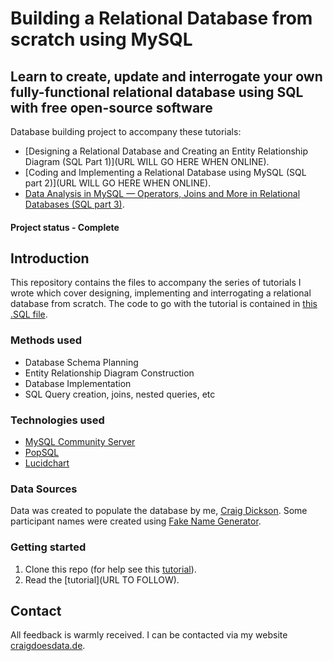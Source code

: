 # Building a Relational Database from scratch using MySQL
## Learn to create, update and interrogate your own fully-functional relational database using SQL with free open-source software
Database building project to accompany these tutorials:
 - [Designing a Relational Database and Creating an Entity Relationship Diagram (SQL Part 1)](URL WILL GO HERE WHEN ONLINE).
 - [Coding and Implementing a Relational Database using MySQL (SQL part 2)](URL WILL GO HERE WHEN ONLINE).
 - [Data Analysis in MySQL — Operators, Joins and More in Relational Databases (SQL part 3)](https://towardsdatascience.com/data-analysis-in-mysql-operators-joins-and-more-in-relational-databases-26c0a968e61e).
 


#### Project status - Complete

## Introduction
This repository contains the files to accompany the series of tutorials I wrote which cover designing, implementing and interrogating a relational database from scratch. The code to go with the tutorial is contained in [this .SQL file](https://github.com/thecraigd/SQL_School_Tutorial/blob/master/ILS_DB_code.sql).

### Methods used
* Database Schema Planning
* Entity Relationship Diagram Construction
* Database Implementation
* SQL Query creation, joins, nested queries, etc


### Technologies used
* [MySQL Community Server](https://dev.mysql.com/downloads/mysql/)
* [PopSQL](https://popsql.com/)
* [Lucidchart](https://www.lucidchart.com/pages/)



### Data Sources

Data was created to populate the database by me, [Craig Dickson](https://www.craigdoesdata.de).
Some participant names were created using [Fake Name Generator](https://www.fakenamegenerator.com/).

### Getting started

1. Clone this repo (for help see this [tutorial](https://help.github.com/articles/cloning-a-repository/)).
2. Read the [tutorial](URL TO FOLLOW).


## Contact
All feedback is warmly received. I can be contacted via my website [craigdoesdata.de](https://www.craigdoesdata.de/contact.html).
